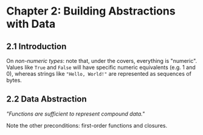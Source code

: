 # Chapter 2: Building Abstractions with Data

## 2.1 Introduction

On *non-numeric types*: note that, under the covers, everything is "numeric".
Values like `True` and `False` will have specific numeric equivalents (e.g.
1 and 0), whereas strings like `"Hello, World!"` are represented as
sequences of bytes.

## 2.2 Data Abstraction

*"Functions are sufficient to represent compound data."*

Note the other preconditions: first-order functions and closures.
